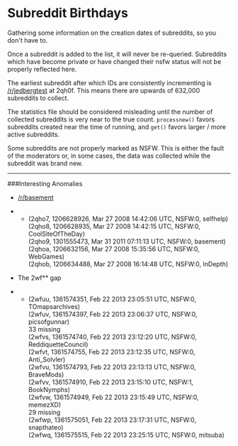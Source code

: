 Subreddit Birthdays
==========

Gathering some information on the creation dates of subreddits, so you don't have to.

Once a subreddit is added to the list, it will never be re-queried. Subreddits which have become private or have changed their nsfw status will not be properly reflected here.

The earliest subreddit after which IDs are consistently incrementing is [/r/jedbergtest](http://reddit.com/r/jedbergtest) at 2qh0f. This means there are upwards of 632,000 subreddits to collect.

The statistics file should be considered misleading until the number of collected subreddits is very near to the true count. `processnew()` favors subreddits created near the time of running, and `get()` favors larger / more active subreddits.

Some subreddits are not properly marked as NSFW. This is either the fault of the moderators or, in some cases, the data was collected while the subreddit was brand new.


______


###Interesting Anomalies

- [/r/basement](http://reddit.com/r/basement)
- - (2qho7, 1206628926, Mar 27 2008 14:42:06 UTC, NSFW:0, selfhelp)  
(2qho8, 1206628935, Mar 27 2008 14:42:15 UTC, NSFW:0, CoolSiteOfTheDay)  
(2qho9, 1301555473, Mar 31 2011 07:11:13 UTC, NSFW:0, basement)  
(2qhoa, 1206632156, Mar 27 2008 15:35:56 UTC, NSFW:0, WebGames)  
(2qhob, 1206634488, Mar 27 2008 16:14:48 UTC, NSFW:0, InDepth)  

- The 2wf** gap
- - (2wfuu, 1361574351, Feb 22 2013 23:05:51 UTC, NSFW:0, TOmapsarchives)  
(2wfuv, 1361574397, Feb 22 2013 23:06:37 UTC, NSFW:0, picsofgunnar)  
33 missing  
(2wfvs, 1361574740, Feb 22 2013 23:12:20 UTC, NSFW:0, ReddiquetteCouncil)  
(2wfvt, 1361574755, Feb 22 2013 23:12:35 UTC, NSFW:0, Anti_Solvler)  
(2wfvu, 1361574793, Feb 22 2013 23:13:13 UTC, NSFW:0, BraveMods)  
(2wfvv, 1361574910, Feb 22 2013 23:15:10 UTC, NSFW:1, BookNymphs)  
(2wfvw, 1361574949, Feb 22 2013 23:15:49 UTC, NSFW:0, memezXD)  
29 missing  
(2wfwp, 1361575051, Feb 22 2013 23:17:31 UTC, NSFW:0, snapthateo)  
(2wfwq, 1361575515, Feb 22 2013 23:25:15 UTC, NSFW:0, mitsuba)  